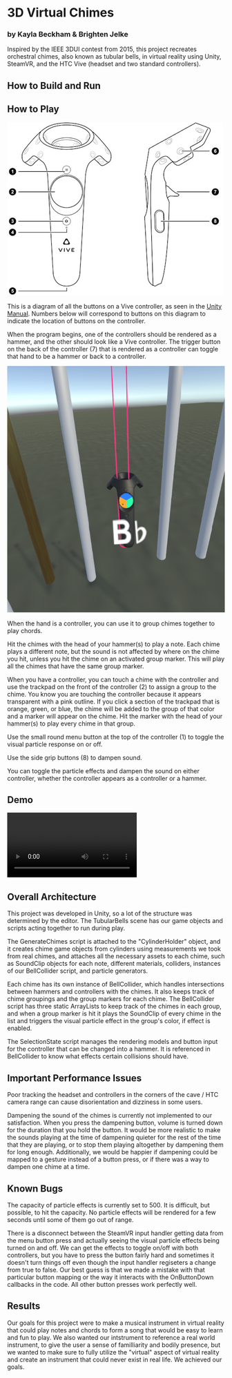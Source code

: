 # 3D Virtual Chimes
### by Kayla Beckham & Brighten Jelke
Inspired by the IEEE 3DUI contest from 2015, this project recreates orchestral chimes, also known as tubular bells, 
in virtual reality using Unity, SteamVR, and the HTC Vive (headset and two standard controllers).

## How to Build and Run

## How to Play
![Image of HTC Vive controller buttons](./images/vive_controllers.jpg)

This is a diagram of all the buttons on a Vive controller, as seen in the [Unity Manual](https://docs.unity3d.com/Manual/OpenVRControllers.html). Numbers below will correspond to buttons on this diagram to indicate the location of buttons on the controller.

When the program begins, one of the controllers should be rendered as a hammer, and the other should look like a Vive controller. The trigger button on the back of the controller (7) that is rendered as a controller can toggle that hand to be a hammer or back to a controller.

![image of note name](./images/dec8.png)

When the hand is a controller, you can use it to group chimes together to play chords.

Hit the chimes with the head of your hammer(s) to play a note. Each chime plays a different note, but the sound is not affected by where on the chime you hit, unless you hit the chime on an activated group marker. This will play all the chimes that have the same group marker.

When you have a controller, you can touch a chime with the controller and use the trackpad on the front of the controller (2) to assign a group to the chime. You know you are touching the controller because it appears transparent with a pink outline. If you click a section of the trackpad that is orange, green, or blue, the chime will be added to the group of that color and a marker will appear on the chime. Hit the marker with the head of your hammer(s) to play every chime in that group.

Use the small round menu button at the top of the controller (1) to toggle the visual particle response on or off.

Use the side grip buttons (8) to dampen sound.

You can toggle the particle effects and dampen the sound on either controller, whether the controller appears as a controller or a hammer.

## Demo

![demo video](./images/demo.mov)

## Overall Architecture
This project was developed in Unity, so a lot of the structure was determined by the editor. The TubularBells scene has our  game objects and scripts acting together to run during play.

The GenerateChimes script is attached to the "CylinderHolder" object, and it creates chime game objects from cylinders using measurements we took from real chimes, and attaches all the necessary assets to each chime, such as SoundClip objects for each note, different materials, colliders, instances of our BellCollider script, and particle generators.

Each chime has its own instance of BellCollider, which handles intersections between hammers and controllers with the chimes. It also keeps track of chime groupings and the group markers for each chime. The BellCollider script has three static ArrayLists to keep track of the chimes in each group, and when a group marker is hit it plays the SoundClip of every chime in the list and triggers the visual particle effect in the group's color, if effect is enabled.

The SelectionState script manages the rendering models and button input for the controller that can be changed into a hammer. It is referenced in BellCollider to know what effects certain collisions should have.

## Important Performance Issues
Poor tracking the headset and controllers in the corners of the cave / HTC camera range can cause disorientation and dizziness in some users.

Dampening the sound of the chimes is currently not implemented to our satisfaction. When you press the dampening button, volume is turned down for the duration that you hold the button. It would be more realistic to make the sounds playing at the time of dampening quieter for the rest of the time that they are playing, or to stop them playing altogether by dampening them for long enough. Additionally, we would be happier if dampening could be mapped to a gesture instead of a button press, or if there was a way to dampen one chime at a time.
## Known Bugs
The capacity of particle effects is currently set to 500. It is difficult, but possible, to hit the capacity. No particle 
effects will be rendered for a few seconds until some of them go out of range.

There is a disconnect between the SteamVR input handler getting data from the menu button press and actually seeing the visual particle effects being turned on and off. We can get the effects to toggle on/off with both controllers, but you have to press the button fairly hard and sometimes it doesn't turn things off even though the input handler regiseters a change from true to false. Our best guess is that we made a mistake with that particular button mapping or the way it interacts with the OnButtonDown callbacks in the code. All other button presses work perfectly well.

## Results
Our goals for this project were to make a musical instrument in virtual reality that could play notes and chords to form a song that would be easy to learn and fun to play. We also wanted our intstrument to reference a real world instrument, to give the user a sense of familliarity and bodily presence, but we wanted to make sure to fully utilize the "virtual" aspect of virtual reality and create an instrument that could never exist in real life. We achieved our goals.
